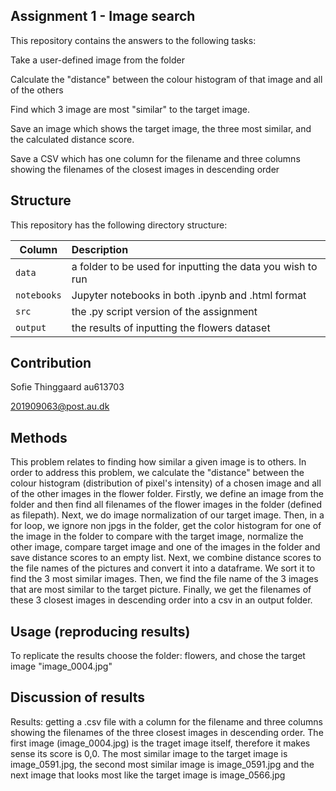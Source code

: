 ## Assignment 1 - Image search

This repository contains the answers to the following tasks:

Take a user-defined image from the folder

Calculate the "distance" between the colour histogram of that image and all of the others

Find which 3 image are most "similar" to the target image.

Save an image which shows the target image, the three most similar, and the calculated distance score.

Save a CSV which has one column for the filename and three columns showing the filenames of the closest images in descending order


## Structure

This repository has the following directory structure:

| Column | Description|
|--------|:-----------|
```data```| a folder to be used for inputting the data you wish to run
```notebooks``` | Jupyter notebooks in both .ipynb and .html format
```src``` | the .py script version of the assignment
```output``` | the results of inputting the flowers dataset 

## Contribution

Sofie Thinggaard au613703

201909063@post.au.dk

## Methods

This problem relates to finding how similar a given image is to others. In order to address this problem, we calculate the "distance" between the colour histogram (distribution of pixel's intensity) of a chosen image and all of the other images in the flower folder. Firstly, we define an image from the folder and then find all filenames of the flower images in the folder (defined as filepath). Next, we do image normalization of our target image. Then, in a for loop, we ignore non jpgs in the folder, get the color histogram for one of the image in the folder to compare with the target image, normalize the other image, compare target image and one of the images in the folder and save distance scores to an empty list. Next, we combine distance scores to the file names of the pictures and convert it into a dataframe. We sort it to find the 3 most similar images. Then, we find the file name of the 3 images that are most similar to the target picture. Finally, we get the filenames of these 3 closest images in descending order into a csv in an output folder.

## Usage (reproducing results)

To replicate the results choose the folder: flowers, and chose the target image "image_0004.jpg"

## Discussion of results

Results: getting a .csv file with a column for the filename and three columns showing the filenames of the three closest images in descending order. The first image (image_0004.jpg) is the traget image itself, therefore it makes sense its score is 0,0. The most similar image to the target image is image_0591.jpg, the second most similar image is image_0591.jpg and the next image that looks most like the target image is image_0566.jpg
